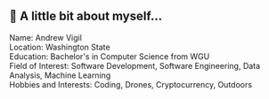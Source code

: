 <h2>👋 A little bit about myself...</h2>

Name: Andrew Vigil</br>
Location: Washington State</br>
Education: Bachelor's in Computer Science from WGU</br>
Field of Interest: Software Development, Software Engineering, Data Analysis, Machine Learning</br>
Hobbies and Interests: Coding, Drones, Cryptocurrency, Outdoors </br>

<!--
**Andrew-Codes-7/Andrew-Codes-7** is a ✨ _special_ ✨ repository because its `README.md` (this file) appears on your GitHub profile.

Here are some ideas to get you started:

- 🔭 I’m currently working on ...
- 🌱 I’m currently learning ...
- 👯 I’m looking to collaborate on ...
- 🤔 I’m looking for help with ...
- 💬 Ask me about ...
- 📫 How to reach me: ...
- 😄 Pronouns: ...
- ⚡ Fun fact: ...
-->
